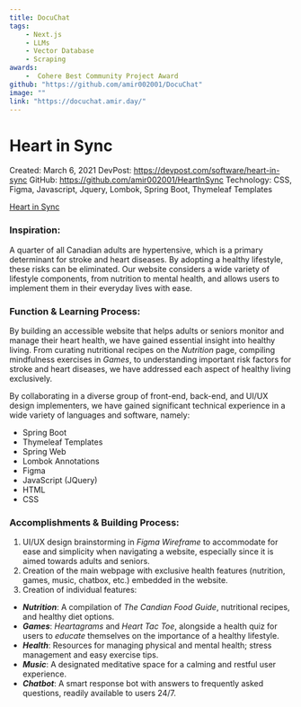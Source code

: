 ```yaml
---
title: DocuChat 
tags: 
    - Next.js
    - LLMs
    - Vector Database
    - Scraping
awards:
    -  Cohere Best Community Project Award
github: "https://github.com/amir002001/DocuChat"
image: ""
link: "https://docuchat.amir.day/"
---
```

# Heart in Sync

Created: March 6, 2021
DevPost: https://devpost.com/software/heart-in-sync
GitHub: https://github.com/amir002001/HeartInSync
Technology: CSS, Figma, Javascript, Jquery, Lombok, Spring Boot, Thymeleaf Templates

[Heart in Sync](https://devpost.com/software/heart-in-sync)

### **Inspiration:**

A quarter of all Canadian adults are hypertensive, which is a primary determinant for stroke and heart diseases. By adopting a healthy lifestyle, these risks can be eliminated. Our website considers a wide variety of lifestyle components, from nutrition to mental health, and allows users to implement them in their everyday lives with ease.

### **Function & Learning Process:**

By building an accessible website that helps adults or seniors monitor and manage their heart health, we have gained essential insight into healthy living. From curating nutritional recipes on the *Nutrition* page, compiling mindfulness exercises in *Games*, to understanding important risk factors for stroke and heart diseases, we have addressed each aspect of healthy living exclusively.

By collaborating in a diverse group of front-end, back-end, and UI/UX design implementers, we have gained significant technical experience in a wide variety of languages and software, namely:

- Spring Boot
- Thymeleaf Templates
- Spring Web
- Lombok Annotations
- Figma
- JavaScript (JQuery)
- HTML
- CSS

### **Accomplishments & Building Process:**

1. UI/UX design brainstorming in *Figma Wireframe* to accommodate for ease and simplicity when navigating a website, especially since it is aimed towards adults and seniors.
2. Creation of the main webpage with exclusive health features (nutrition, games, music, chatbox, etc.) embedded in the website.
3. Creation of individual features:
- ***Nutrition***: A compilation of *The Candian Food Guide*, nutritional recipes, and healthy diet options.
- ***Games***: *Heartagrams* and *Heart Tac Toe*, alongside a health quiz for users to *educate* themselves on the importance of a healthy lifestyle.
- ***Health***: Resources for managing physical and mental health; stress management and easy exercise tips.
- ***Music***: A designated meditative space for a calming and restful user experience.
- ***Chatbot***: A smart response bot with answers to frequently asked questions, readily available to users 24/7.
